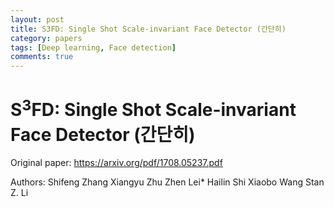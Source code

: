 ```yaml
---
layout: post
title: S3FD: Single Shot Scale-invariant Face Detector (간단히)
category: papers
tags: [Deep learning, Face detection]
comments: true
---
```


# S$^{3}$FD: Single Shot Scale-invariant Face Detector (간단히)

Original paper: https://arxiv.org/pdf/1708.05237.pdf

Authors: Shifeng Zhang Xiangyu Zhu Zhen Lei* Hailin Shi Xiaobo Wang Stan Z. Li

